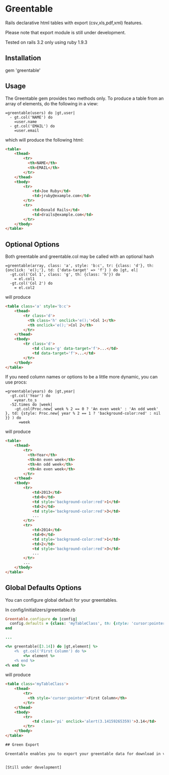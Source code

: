 Greentable
==========

Rails declarative html tables with export (csv,xls,pdf,xml) features.

Please note that export module is still under development.

Tested on rails 3.2 only using ruby 1.9.3

## Installation
gem 'greentable'

## Usage
The Greentable gem provides two methods only. To produce a table from an array of elements, do the following in a view:

```haml
=greentable(users) do |gt,user|
  - gt.col('NAME') do
    =user.name
  - gt.col('EMAIL') do
    =user.email
```

which will produce the following html:

```html
<table>
    <thead>
        <tr>
          <th>NAME</th>
          <th>EMAIL</th>
        </tr>
    </thead>
    <tbody>
        <tr>
            <td>Joe Ruby</td>
            <td>jruby@example.com</td>
        </tr>
        <tr>
            <td>Donald Rails</td>
            <td>drails@example.com</td>
        </tr>
    </tbody>
</table>
```

## Optional Options

Both greentable and greentable.col may be called with an optional hash

```haml
=greentable(array, class: 'a', style: 'b:c', tr: {class: 'd'}, th: {onclick: 'e();'}, td: {'data-target' => 'f'} ) do |gt, el|
  -gt.col('Col 1', class: 'g', th: {class: 'h'}) do
    = el.col1
  -gt.col('Col 2') do
    = el.col2
```

will produce

```html
<table class='a' style='b:c'>
    <thead>
        <tr class='d'>
          <th class='h' onclick='e();'>Col 1</th>
          <th onclick='e();'>Col 2</th>
        </tr>
    </thead>
    <tbody>
        <tr class='d'>
            <td class='g' data-target='f'>...</td>
            <td data-target='f'>...</td>
        </tr>
    </tbody>
</table>
```

If you need column names or options to be a little more dynamic, you can use procs:

```haml
=greentable(years) do |gt,year|
  -gt.col('Year') do
    =year.to_s
  -52.times do |week|
    -gt.col(Proc.new{ week % 2 == 0 ? 'An even week' : 'An odd week' }, td: {style: Proc.new{ year % 2 == 1 ? 'background-color:red' : nil }} ) do
      =week
```

will produce

```html
<table>
    <thead>
        <tr>
          <th>Year</th>
          <th>An even week</th>
          <th>An odd week</th>
          <th>An even week</th>
        </tr>
    </thead>
    <tbody>
        <tr>
            <td>2013</td>
            <td>0</td>
            <td style='background-color:red'>1</td>
            <td>2</td>
            <td style='background-color:red'>3</td>
            ...
        </tr>
        <tr>
            <td>2014</td>
            <td>0</td>
            <td style='background-color:red'>1</td>
            <td>2</td>
            <td style='background-color:red'>3</td>
            ...
        </tr>
        ...
    </tbody>
</table>
```


## Global Defaults Options
You can configure global default for your greentables.

In config/initializers/greentable.rb

```ruby
Greentable.configure do |config|
  config.defaults = {class: 'myTableClass', th: {style: 'cursor:pointer'}, td: {class: 'pi', onclick: 'alert(3.14159265359)'}}
end

...

<%= greentable([3.14]) do |gt,element| %>
    <%  gt.col('First Column') do %>
        <%= element %>
    <% end %>
<% end %>
```

will produce

```html
<table class='myTableClass'>
    <thead>
        <tr>
          <th style='cursor:pointer'>First Column</th>
        </tr>
    </thead>
    <tbody>
        <tr>
            <td class='pi' onclick='alert(3.14159265359)'>3.14</td>
        </tr>
    </tbody>
</table>

## Green Export

Greentable enables you to export your greentable data for download in various formats seamlessly by a rack middleware.


[Still under development]


